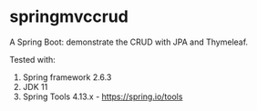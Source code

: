# springmvccrud

A Spring Boot: demonstrate the CRUD with JPA and Thymeleaf.

Tested with:

1. Spring framework 2.6.3
2. JDK 11
3. Spring Tools 4.13.x - https://spring.io/tools
